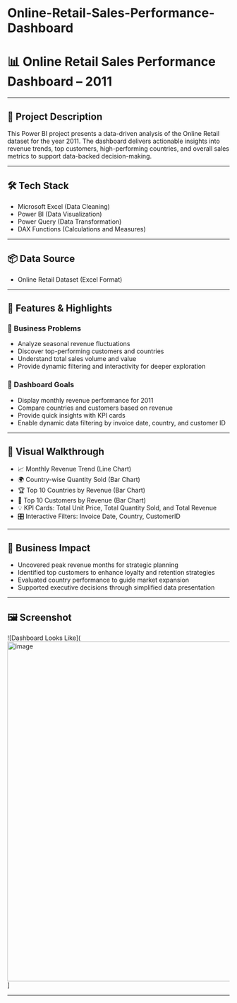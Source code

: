 # Online-Retail-Sales-Performance-Dashboard
# 📊 Online Retail Sales Performance Dashboard – 2011

---

## 📝 Project Description
This Power BI project presents a data-driven analysis of the Online Retail dataset for the year 2011. The dashboard delivers actionable insights into revenue trends, top customers, high-performing countries, and overall sales metrics to support data-backed decision-making.

---

## 🛠️ Tech Stack
- Microsoft Excel (Data Cleaning)
- Power BI (Data Visualization)
- Power Query (Data Transformation)
- DAX Functions (Calculations and Measures)

---

## 📦 Data Source
- Online Retail Dataset (Excel Format)

---

## 🚀 Features & Highlights

### 🎯 Business Problems
- Analyze seasonal revenue fluctuations
- Discover top-performing customers and countries
- Understand total sales volume and value
- Provide dynamic filtering and interactivity for deeper exploration

### 🎯 Dashboard Goals
- Display monthly revenue performance for 2011
- Compare countries and customers based on revenue
- Provide quick insights with KPI cards
- Enable dynamic data filtering by invoice date, country, and customer ID

---

## 🧠 Visual Walkthrough
- 📈 Monthly Revenue Trend (Line Chart)
- 🌍 Country-wise Quantity Sold (Bar Chart)
- 🏆 Top 10 Countries by Revenue (Bar Chart)
- 👥 Top 10 Customers by Revenue (Bar Chart)
- 💡 KPI Cards: Total Unit Price, Total Quantity Sold, and Total Revenue
- 🎛️ Interactive Filters: Invoice Date, Country, CustomerID

---

## 💼 Business Impact
- Uncovered peak revenue months for strategic planning
- Identified top customers to enhance loyalty and retention strategies
- Evaluated country performance to guide market expansion
- Supported executive decisions through simplified data presentation

---

## 🖼️ Screenshot

![Dashboard Looks Like](<img width="1366" height="768" alt="image" src="https://github.com/user-attachments/assets/6d62c1e6-f151-4fc5-8079-587eb1253375" />]


---
